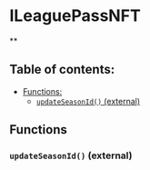 # ILeaguePassNFT
**


## Table of contents:
- [Functions:](#functions)
  - [`updateSeasonId()` (external) ](#ileaguepassnft-updateseasonid--)


## Functions <a name="functions"></a>

### `updateSeasonId()` (external) <a name="ileaguepassnft-updateseasonid--"></a>

